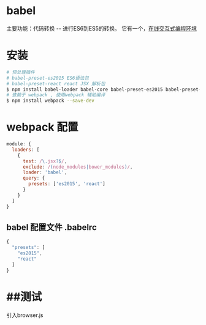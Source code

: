 # babel
主要功能：代码转换 -- 进行ES6到ES5的转换。
它有一个，[在线交互式编程环境](https://babeljs.io/repl/)

# 安装
```sh
# 预处理插件
# babel-preset-es2015 ES6语法包
# babel-preset-react react JSX 解析包
$ npm install babel-loader babel-core babel-preset-es2015 babel-preset-react --save-dev
# 依赖于 webpack , 使用webpack 辅助编译
$ npm install webpack --save-dev
```
# webpack 配置
```JavaScript
module: {
  loaders: [
    {
      test: /\.jsx?$/,
      exclude: /(node_modules|bower_modules)/,
      loader: 'babel',
      query: {
        presets: ['es2015', 'react']
      }
    }
  ]
}
```
## babel 配置文件 .babelrc
```JavaScript
{
  "presets": [
    "es2015",
    "react"
  ]
}
```

# ##测试
引入browser.js
